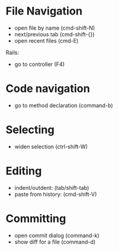 # File Navigation

* open file by name (cmd-shift-N)
* next/previous tab (cmd-shift-{})
* open recent files (cmd-E)

Rails:

* go to controller (F4)

# Code navigation

* go to method declaration (command-b)

# Selecting

* widen selection (ctrl-shift-W)


# Editing

* indent/outdent: (tab/shift-tab)
* paste from history: (cmd-shift-V)


# Committing

* open commit dialog (command-k)
* show diff for a file (command-d)
